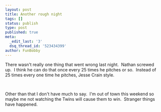 ```yaml
---
layout: post
title: Another rough night
tags: []
status: publish
type: post
published: true
meta:
  _edit_last: '3'
  dsq_thread_id: '523434399'
author: FunBobby
---
```

There wasn't really one thing that went wrong last night.  Nathan screwed up.  I think he can do that once every 25 times he pitches or so.  Instead of 25 times every one time he pitches, Jesse Crain style. 

 

Other than that I don't have much to say.  I'm out of town this weekend so maybe me not watching the Twins will cause them to win.  Stranger things have happened.
